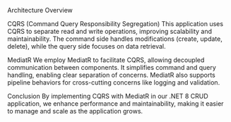 Architecture Overview

CQRS (Command Query Responsibility Segregation)
This application uses CQRS to separate read and write operations, improving scalability and maintainability. The command side handles modifications (create, update, delete), while the query side focuses on data retrieval.

MediatR
We employ MediatR to facilitate CQRS, allowing decoupled communication between components. It simplifies command and query handling, enabling clear separation of concerns. MediatR also supports pipeline behaviors for cross-cutting concerns like logging and validation.

Conclusion
By implementing CQRS with MediatR in our .NET 8 CRUD application, we enhance performance and maintainability, making it easier to manage and scale as the application grows.

